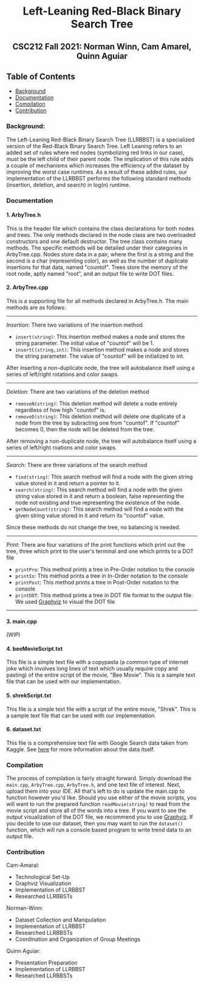 <h1 align="center"> Left-Leaning Red-Black Binary Search Tree  </h1>

<h2 align="center"> CSC212 Fall 2021: Norman Winn, Cam Amarel, Quinn Aguiar</h2>

## Table of Contents
* [Background](#background)
* [Documentation](#documentation)
* [Compilation](#compilation)
* [Contribution](#contribution)

### **Background:**

The Left-Leaning Red-Black Binary Search Tree (LLRBBST) is a specialized version of the Red-Black Binary Search Tree. Left Leaning refers to an added set of rules where red nodes (symbolizing red links in our case), must be the left child of their parent node. The implication of this rule adds a couple of mechanisms which increases the efficiency of the dataset by improving the worst case runtimes. As a result of these added rules, our implementation of the LLRBBST performs the following standard methods (insertion, deletion, and search) in log(n) runtime.

### **Documentation**

#### 1. ArbyTree.h

This is the header file which contains the class declarations for both nodes and trees. The only methods declared in the node class are two overloaded constructors and one default destructor. The tree class contains many methods. The specific methods will be detailed under their categories in ArbyTree.cpp. Nodes store data in a pair, where the first is a string and the second is a char (representing color), as well as the number of duplicate insertions for that data, named "countof". Trees store the memory of the root node, aptly named "root", and an output file to write DOT files.

#### 2. ArbyTree.cpp

This is a supporting file for all methods declared in ArbyTree.h. The main methods are as follows:

---
*Insertion*: There two variations of the insertion method
- `insert(string)`: This insertion method makes a node and stores the string parameter. The initial value of "countof" will be 1.
- `insertC(string,int)`: This insertion method makes a node and stores the string parameter. The value of "countof" will be initialized to int.

After inserting a non-duplicate node, the tree will autobalance itself using a series of left/right rotations and color swaps.

---

*Deletion*: There are two variations of the deletion method
- `removeN(string)`: This deletion method will delete a node entirely regardless of how high "countof" is.
- `removeD(string)`: This deletion method will delete one duplicate of a node from the tree by subracting one from "countof". If "countof" becomes 0, then the node will be deleted from the tree.

After removing a non-duplicate node, the tree will autobalance itself using a series of left/right roations and color swaps.

---
*Search*: There are three variations of the search method
- `find(string)`: This search method will find a node with the given string value stored in it and return a pointer to it.
- `search(string)`: This search method will find a node with the given string value stored in it and return a boolean, false representing the node not existing and true representing the existence of the node.
- `getNodeCount(string)`: This search method will find a node with the given string value stored in it and return its "countof" value.

Since these methods do not change the tree, no balancing is needed.

---
*Print*: There are four variations of the print functions which print out the tree, three which print to the user's terminal and one which prints to a DOT file
- `printPre`: This method prints a tree in Pre-Order notation to the console
- `printIn`: This method prints a tree in In-Order notation to the console
- `printPost`: This method prints a tree in Post-Order notation to the console
- `printDOT`: This method prints a tree in DOT file format to the output file. We used [Graphviz](https://edotor.net/) to visual the DOT file

---
#### 3. main.cpp

(WIP)

#### 4. beeMovieScript.txt

This file is a simple text file with a copypasta (a common type of internet joke which involves long lines of text which usually require copy and pasting) of the entire script of the movie, "Bee Movie". This is a sample text file that can be used with our implementation.

#### 5. shrekScript.txt

This file is a simple text file with a script of the entire movie, "Shrek". This is a sample text file that can be used with our implementation.

#### 6. dataset.txt

This file is a comprehensive text file with Google Search data taken from Kaggle. See [here](https://www.kaggle.com/GoogleNewsLab/food-searches-on-google-since-2004) for more information about the data itself.

### **Compilation**

The process of compilation is fairly straight forward. Simply download the `main.cpp`, `ArbyTree.cpp`, `ArbyTree.h`, and one text file of interest. Next, upload them into your IDE. All that's left to do is update the main.cpp to function however you'd like. Should you use either of the movie scripts, you will want to run the prepared function `readMovie(string)` to read from the movie script and store all of the words into a tree. If you want to see the output visualization of the DOT file, we recommend you to use [Graphviz](https://edotor.net/). If you decide to use our dataset, then you may want to run the `dataset()` function, which will run a console based program to write trend data to an output file.

### **Contribution**

Cam-Amaral:
* Technological Set-Up
* Graphviz Visualization
* Implementation of LLRBBST
* Researched LLRBBSTs

Norman-Winn:
* Dataset Collection and Manipulation
* Implementation of LLRBBST
* Researched LLRBBSTs
* Coordination and Organization of Group Meetings

Quinn Aguiar:
* Presentation Preparation
* Implementation of LLRBBST
* Researched LLRBBSTs

